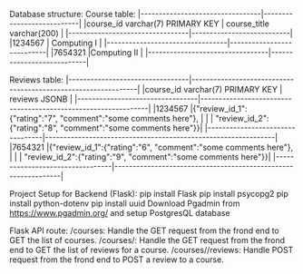 Database structure:
Course table:
|---------------------------------|---------------------------|
|course_id varchar(7) PRIMARY KEY | course_title varchar(200) |
|---------------------------------|---------------------------|
|1234567                          | Computing I               |
|---------------------------------|---------------------------|
|7654321                          |Computing II               |
|---------------------------------|---------------------------|

Reviews table:
|---------------------------------|---------------------------------------------------------------|
|course_id varchar(7) PRIMARY KEY | reviews JSONB                                                 |
|---------------------------------|---------------------------------------------------------------|
|1234567                          |{"review_id_1":{"rating":"7", "comment":"some comments here"}, |
|                                 |  "review_id_2":{"rating":"8", "comment":"some comments here"}}|
|---------------------------------|---------------------------------------------------------------|
|7654321                          |{"review_id_1":{"rating":"6", "comment":"some comments here"}, |
|                                 |  "review_id_2":{"rating":"9", "comment":"some comments here"}}|
|---------------------------------|---------------------------------------------------------------|

Project Setup for Backend (Flask):
pip install Flask
pip install psycopg2
pip install python-dotenv
pip install uuid
Download Pgadmin from https://www.pgadmin.org/ and setup PostgresQL database

Flask API route:
/courses: Handle the GET request from the frond end to GET the list of courses.
/courses/<id>: Handle the GET request from the frond end to GET the list of reviews for a course.
/courses/<id>/reviews: Handle POST request from the frond end to POST a review to a course.